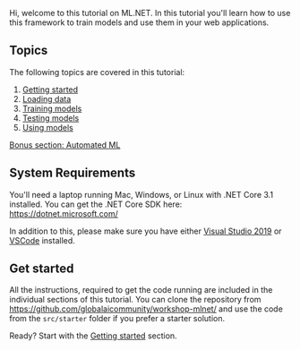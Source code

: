 Hi, welcome to this  tutorial on ML.NET. In this tutorial you'll learn how to 
use this framework to train models and use them in your web applications.

## Topics

The following topics are covered in this tutorial: 

1. [Getting started](docs/getting-started/README.md)
2. [Loading data](docs/loading-data/README.md)
3. [Training models](docs/training-models/README.md)
4. [Testing models](docs/testing-models/README.md)
5. [Using models](docs/using-models/README.md)

[Bonus section: Automated ML](https://youtu.be/6udPLZR0vvQ)

## System Requirements

You'll need a laptop running Mac, Windows, or Linux with .NET Core 3.1
installed. You can get the .NET Core SDK here: https://dotnet.microsoft.com/

In addition to this, please make sure you have either 
[Visual Studio 2019](https://visualstudio.microsoft.com/)
or [VSCode](https://code.visualstudio.com) installed.

## Get started

All the instructions, required to get the code running are included in the 
individual sections of this tutorial. You can clone the repository 
from https://github.com/globalaicommunity/workshop-mlnet/  and use the
code from the `src/starter` folder if you prefer a starter solution.

Ready? Start with the [Getting started](getting-started/README.md) section.